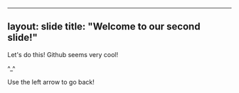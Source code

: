 
---
layout: slide
title: "Welcome to our second slide!"
---

Let's do this! 
Github seems very cool! 

^_^ 

Use the left arrow to go back!
